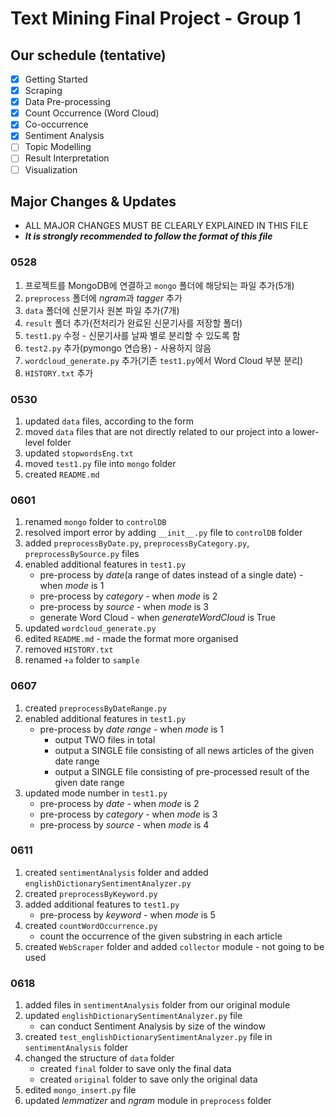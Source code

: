 ﻿# Text Mining Final Project - Group 1

## Our schedule (tentative)
- [x] Getting Started
- [x] Scraping
- [x] Data Pre-processing
- [x] Count Occurrence (Word Cloud)
- [x] Co-occurrence
- [x] Sentiment Analysis
- [ ] Topic Modelling
- [ ] Result Interpretation
- [ ] Visualization

## Major Changes & Updates
*  ALL MAJOR CHANGES MUST BE CLEARLY EXPLAINED IN THIS FILE
* ***It is strongly recommended to follow the format of this file***

### 0528
1. 프로젝트를 MongoDB에 연결하고 `mongo` 폴더에 해당되는 파일 추가(5개)
1. `preprocess` 폴더에 *ngram*과 *tagger* 추가
1. `data` 폴더에 신문기사 원본 파일 추가(7개)
1. `result` 폴더 추가(전처리가 완료된 신문기사를 저장할 폴더)
1. `test1.py` 수정 - 신문기사를 날짜 별로 분리할 수 있도록 함
1. `test2.py` 추가(pymongo 연습용) - 사용하지 않음
1. `wordcloud_generate.py` 추가(기존 `test1.py`에서 Word Cloud 부분 분리)
1. `HISTORY.txt` 추가

### 0530
1. updated `data` files, according to the form
1. moved `data` files that are not directly related to our project into a lower-level folder
1. updated `stopwordsEng.txt`
1. moved `test1.py` file into `mongo` folder
1. created `README.md`

### 0601
1. renamed `mongo` folder to `controlDB`
1. resolved import error by adding `__init__.py` file to `controlDB` folder
1. added `preprocessByDate.py`, `preprocessByCategory.py`, `preprocessBySource.py` files
1. enabled additional features in `test1.py`
   * pre-process by *date*(a range of dates instead of a single date) - when *mode* is 1
   * pre-process by *category* - when *mode* is 2
   * pre-process by *source* - when *mode* is 3
   * generate Word Cloud - when *generateWordCloud* is True
1. updated `wordcloud_generate.py`
1. edited `README.md` - made the format more organised
1. removed `HISTORY.txt`
1. renamed `+a` folder to `sample`

### 0607
1. created `preprocessByDateRange.py`
1. enabled additional features in `test1.py`
   * pre-process by *date range* - when *mode* is 1
     * output TWO files in total
     * output a SINGLE file consisting of all news articles of the given date range
     * output a SINGLE file consisting of pre-processed result of the given date range
1. updated mode number in `test1.py`
    * pre-process by *date* - when *mode* is 2
    * pre-process by *category* - when *mode* is 3
    * pre-process by *source* - when *mode* is 4

### 0611
1. created `sentimentAnalysis` folder and added `englishDictionarySentimentAnalyzer.py`
1. created `preprocessByKeyword.py`
1. added additional features to `test1.py`
   * pre-process by *keyword* - when *mode* is 5
1. created `countWordOccurrence.py`
   * count the occurrence of the given substring in each article
1. created `WebScraper` folder and added `collector` module - not going to be used

### 0618
1. added files in `sentimentAnalysis` folder from our original module
1. updated `englishDictionarySentimentAnalyzer.py` file
   * can conduct Sentiment Analysis by size of the window
1. created `test_englishDictionarySentimentAnalyzer.py` file in `sentimentAnalysis` folder
1. changed the structure of `data` folder
   * created `final` folder to save only the final data
   * created `original` folder to save only the original data
1. edited `mongo_insert.py` file
1. updated *lemmatizer* and *ngram* module in `preprocess` folder
